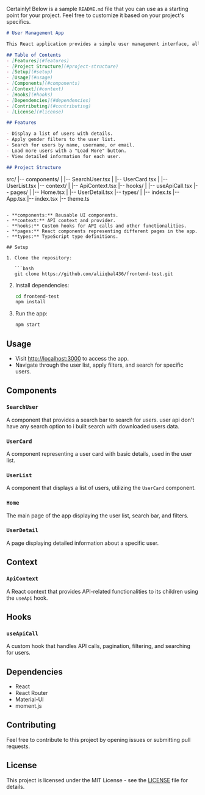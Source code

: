 Certainly! Below is a sample `README.md` file that you can use as a starting point for your project. Feel free to customize it based on your project's specifics.

```markdown
# User Management App

This React application provides a simple user management interface, allowing users to view a list of users, apply filters, and search for specific users.

## Table of Contents
- [Features](#features)
- [Project Structure](#project-structure)
- [Setup](#setup)
- [Usage](#usage)
- [Components](#components)
- [Context](#context)
- [Hooks](#hooks)
- [Dependencies](#dependencies)
- [Contributing](#contributing)
- [License](#license)

## Features

- Display a list of users with details.
- Apply gender filters to the user list.
- Search for users by name, username, or email.
- Load more users with a "Load More" button.
- View detailed information for each user.

## Project Structure

```
src/
|-- components/
|   |-- SearchUser.tsx
|   |-- UserCard.tsx
|   |-- UserList.tsx
|-- context/
|   |-- ApiContext.tsx
|-- hooks/
|   |-- useApiCall.tsx
|-- pages/
|   |-- Home.tsx
|   |-- UserDetail.tsx
|-- types/
|   |-- index.ts
|-- App.tsx
|-- index.tsx
|-- theme.ts
```

- **components:** Reusable UI components.
- **context:** API context and provider.
- **hooks:** Custom hooks for API calls and other functionalities.
- **pages:** React components representing different pages in the app.
- **types:** TypeScript type definitions.

## Setup

1. Clone the repository:

   ```bash
   git clone https://github.com/aliiqbal436/frontend-test.git
   ```

2. Install dependencies:

   ```bash
   cd frontend-test
   npm install
   ```

3. Run the app:

   ```bash
   npm start
   ```

## Usage

- Visit [http://localhost:3000](http://localhost:3000) to access the app.
- Navigate through the user list, apply filters, and search for specific users.

## Components

### `SearchUser`

A component that provides a search bar to search for users. user api don't have any search option to i built search with downloaded users data.

### `UserCard`

A component representing a user card with basic details, used in the user list.

### `UserList`

A component that displays a list of users, utilizing the `UserCard` component.

### `Home`

The main page of the app displaying the user list, search bar, and filters.

### `UserDetail`

A page displaying detailed information about a specific user.

## Context

### `ApiContext`

A React context that provides API-related functionalities to its children using the `useApi` hook.

## Hooks

### `useApiCall`

A custom hook that handles API calls, pagination, filtering, and searching for users.

## Dependencies

- React
- React Router
- Material-UI
- moment.js

## Contributing

Feel free to contribute to this project by opening issues or submitting pull requests.

## License

This project is licensed under the MIT License - see the [LICENSE](LICENSE) file for details.
```